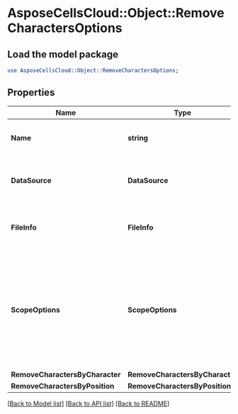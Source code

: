 # AsposeCellsCloud::Object::RemoveCharactersOptions 

## Load the model package
```perl
use AsposeCellsCloud::Object::RemoveCharactersOptions;
```

## Properties
Name | Type | Description | Notes
------------ | ------------- | ------------- | -------------
**Name** | **string** | Name property with a getter and setter override that returns a string. |
**DataSource** | **DataSource** | Represents data source.  There are three types of data, they are CloudFileSystem, RequestFiles, HttpUri. |
**FileInfo** | **FileInfo** | Represents file information. Include of filename, filesize, and file content(base64String). |
**ScopeOptions** | **ScopeOptions** | Specifies the range of cells within the worksheet where the spreadsheet operations will be performed. This parameter allows users to define the exact area to be processed, ensuring that operations are applied only to the designated cells. |
**RemoveCharactersByCharacter** | **RemoveCharactersByCharacter** |  |
**RemoveCharactersByPosition** | **RemoveCharactersByPosition** |  |  

[[Back to Model list]](../README.md#documentation-for-models) [[Back to API list]](../README.md#documentation-for-api-endpoints) [[Back to README]](../README.md)

